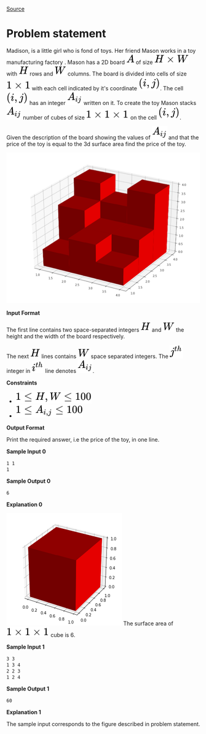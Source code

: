 [Source](https://www.hackerrank.com/challenges/3d-surface-area)
# Problem statement
Madison, is a little girl who is fond of toys. Her friend Mason works in a toy manufacturing factory . Mason has a 2D board ![](./Resources/Element1.svg) of size ![](./Resources/Element2.svg) with ![](./Resources/Element3.svg) rows and ![](./Resources/Element4.svg) columns. The board is divided into cells of size ![](./Resources/Element5.svg) with each cell indicated by it's coordinate ![](./Resources/Element6.svg). The cell ![](./Resources/Element6.svg)  has an integer ![](./Resources/Element7.svg) written on it. To create the toy Mason stacks ![](./Resources/Element7.svg) number of cubes of size ![](./Resources/Element8.svg) on the cell ![](./Resources/Element6.svg). 

Given the description of the board showing the values of ![](./Resources/Element7.svg) and that the price of the toy is equal to the 3d surface area find the price of the toy. 

![](./Resources/1509009918-091bdd4cba-1502631298-5cd3275ce9-img2.png)





**Input Format**


The first line contains two space-separated integers ![](./Resources/Element3.svg) and ![](./Resources/Element4.svg) the height and the width of the board respectively.

The next  ![](./Resources/Element3.svg) lines contains ![](./Resources/Element4.svg) space separated integers. The ![](./Resources/Element9.svg) integer in ![](./Resources/Element10.svg) line denotes ![](./Resources/Element7.svg).





**Constraints**



* ![](./Resources/Element11.svg)
* ![](./Resources/Element12.svg)





**Output Format**


Print the required answer, i.e the price of the toy, in one line.





**Sample Input 0**


```
1 1
1
```





**Sample Output 0**


```
6
```





**Explanation 0**


![](./Resources/1505569910-2f8fc5da13-3d.png)
The surface area of ![](./Resources/Element8.svg) cube is 6.





**Sample Input 1**


```
3 3
1 3 4
2 2 3
1 2 4
```





**Sample Output 1**


```
60
```





**Explanation 1**


The sample input corresponds to the figure described in problem statement.